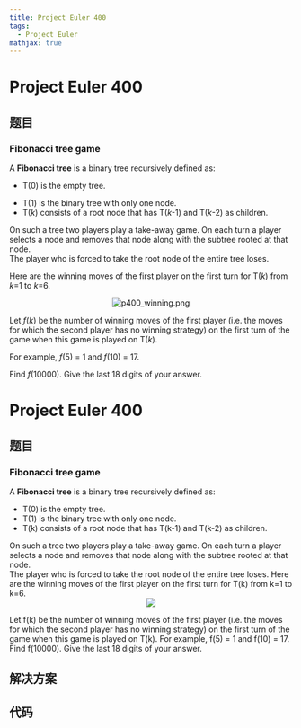 ```yaml
---
title: Project Euler 400
tags:
  - Project Euler
mathjax: true
---
```

<escape><!-- more --></escape>
    
# Project Euler 400
## 题目
### Fibonacci tree game


A <b>Fibonacci tree</b> is a binary tree recursively defined as:<ul><li>T(0) is the empty tree.
</li><li>T(1) is the binary tree with only one node.
</li><li>T(<var>k</var>) consists of a root node that has T(<var>k</var>-1) and T(<var>k</var>-2) as children.
</li></ul>
On such a tree two players play a take-away game. On each turn a player selects a node and removes that node along with the subtree rooted at that node.<br />
The player who is forced to take the root node of the entire tree loses.


Here are the winning moves of the first player on the first turn for T(<var>k</var>) from <var>k</var>=1 to <var>k</var>=6.
<p align="center"><img src="project/images/p400_winning.png" class="dark_img" alt="p400_winning.png" />



Let <var>f</var>(<var>k</var>) be the number of winning moves of the first player (i.e. the moves for which the second player has no winning strategy) on the first turn of the game when this game is played on T(<var>k</var>).



For example, <var>f</var>(5) = 1 and <var>f</var>(10) = 17.



Find <var>f</var>(10000). Give the last 18 digits of your answer.



# Project Euler 400
## 题目
### Fibonacci tree game

A <b>Fibonacci tree</b> is a binary tree recursively defined as:
<ul>
<li>T(0) is the empty tree.</li>
<li>T(1) is the binary tree with only one node.</li>
<li>T(k) consists of a root node that has T(k-1) and T(k-2) as children.</li>
</ul>
On such a tree two players play a take-away game. On each turn a player selects a node and removes that node along with the subtree rooted at that node.<br>The player who is forced to take the root node of the entire tree loses.
Here are the winning moves of the first player on the first turn for T(k) from k=1 to k=6.
<center><img src="https://projecteuler.net/project/images/p400_winning.png"></center>

Let f(k) be the number of winning moves of the first player (i.e. the moves for which the second player has no winning strategy) on the first turn of the game when this game is played on T(k).
For example, f(5) = 1 and f(10) = 17.
Find f(10000). Give the last 18 digits of your answer.


## 解决方案


## 代码


